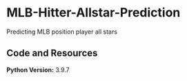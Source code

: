 # MLB-Hitter-Allstar-Prediction
Predicting MLB position player all stars

## Code and Resources

**Python Version:** 3.9.7
